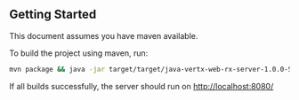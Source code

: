 
## Getting Started

This document assumes you have maven available.

To build the project using maven, run:
```bash
mvn package && java -jar target/target/java-vertx-web-rx-server-1.0.0-SNAPSHOT-fat.jar
```

If all builds successfully, the server should run on [http://localhost:8080/](http://localhost:8080/)
